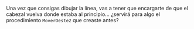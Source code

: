 Una vez que consigas dibujar la línea, vas a tener que encargarte de que el cabezal vuelva donde estaba al principio... ¿servirá para algo el procedimiento `MoverOeste2` que creaste antes?